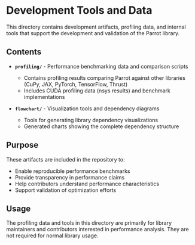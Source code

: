# Development Tools and Data

This directory contains development artifacts, profiling data, and internal tools that support the development and validation of the Parrot library.

## Contents

- **`profiling/`** - Performance benchmarking data and comparison scripts
  - Contains profiling results comparing Parrot against other libraries (CuPy, JAX, PyTorch, TensorFlow, Thrust)
  - Includes CUDA profiling data (nsys results) and benchmark implementations
  
- **`flowchart/`** - Visualization tools and dependency diagrams
  - Tools for generating library dependency visualizations
  - Generated charts showing the complete dependency structure

## Purpose

These artifacts are included in the repository to:
- Enable reproducible performance benchmarks
- Provide transparency in performance claims
- Help contributors understand performance characteristics
- Support validation of optimization efforts

## Usage

The profiling data and tools in this directory are primarily for library maintainers and contributors interested in performance analysis. They are not required for normal library usage.
